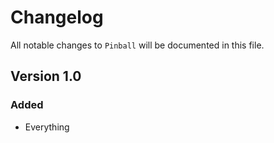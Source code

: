 # Changelog

All notable changes to `Pinball` will be documented in this file.

## Version 1.0

### Added
- Everything
